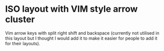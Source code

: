 # ISO layout with VIM style arrow cluster

Vim arrow keys with split right shift and backspace (currently not utilised in this layout but I thought I would add it to make it easier for people to add it for their layouts).
